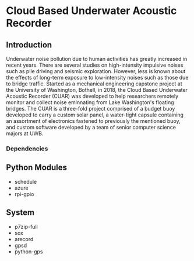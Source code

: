 # Cloud Based Underwater Acoustic Recorder
## Introduction
  Underwater noise pollution due to human activities has greatly increased in recent years. There are several studies on high-intensity impulsive noises such as pile driving and seismic exploration. However, less is known about the effects of long-term exposure to low-intensity noises such as those due to bridge traffic. Started as a mechanical engineering capstone project at the University of Washington, Bothell, in 2018, the Cloud Based Underwater Acoustic Recorder (CUAR) was developed to help researchers remotely monitor and collect noise eminnating from Lake Washington's floating bridges. The CUAR is a three-fold project comprised of a budget buoy developed to carry a custom solar panel, a water-tight capsule containing an assortment of electronics fastened to previously the mentioned buoy, and custom software developed by a team of senior computer science majors at UWB. 

### Dependencies
## Python Modules
* schedule
* azure
* rpi-gpio
## System
* p7zip-full
* sox
* arecord
* gpsd
* python-gps
